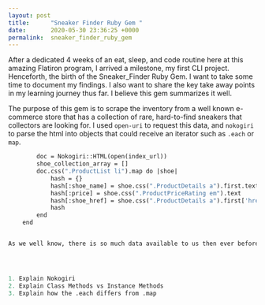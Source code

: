 ```yaml
---
layout: post
title:      "Sneaker Finder Ruby Gem "
date:       2020-05-30 23:36:25 +0000
permalink:  sneaker_finder_ruby_gem
---
```



After a dedicated 4 weeks of an eat, sleep, and code routine here at this amazing Flatiron program, I arrived a milestone, my first CLI project. Henceforth, the birth of the Sneaker_Finder Ruby Gem. I want to take some time to document my findings. I also want to share the key take away points in my learning journey thus far. I believe this gem summarizes it well. 

The purpose of this gem is to scrape the inventory from a well known e-commerce store that has a collection of rare, hard-to-find sneakers that collectors are looking for. I used `open-uri` to request this data, and `nokogiri` to parse the html into objects that could receive an iterator such as `.each` or `map`. 

```    def self.scrape_brand_index_page_one(index_url)
        doc = Nokogiri::HTML(open(index_url))
        shoe_collection_array = []
        doc.css(".ProductList li").map do |shoe|
            hash = {}
            hash[:shoe_name] = shoe.css(".ProductDetails a").first.text
            hash[:price] = shoe.css(".ProductPriceRating em").text
            hash[:shoe_href] = shoe.css(".ProductDetails a").first['href']
            hash
        end
    end


As we well know, there is so much data available to us then ever before. Thanks to website scraping and/or APIs, us developers can access, iterate through, and pluck out the needed information to make useful applications. Gems like 'nokogiri' make it easier for us to access this information. I made good use of 'open-uri' as well as 'nokogiri' in this project.




1. Explain Nokogiri
2. Explain Class Methods vs Instance Methods
3. Explain how the .each differs from .map 






